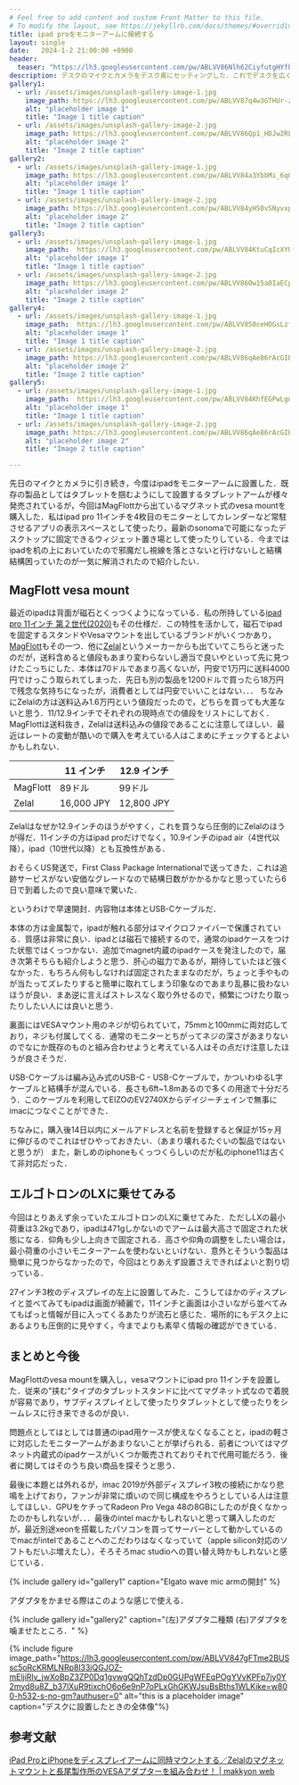```yaml
---
# Feel free to add content and custom Front Matter to this file.
# To modify the layout, see https://jekyllrb.com/docs/themes/#overriding-theme-defaults
title: ipad proをモニターアームに接続する
layout: single
date:   2024-1-2 21:00:00 +0900
header:
  teaser: "https://lh3.googleusercontent.com/pw/ABLVV86Nlh62CiyfutgHYfbOlGmO9bmAgnhaQVlE67vvMO1XFp5dC5xhdmx3hXWqeVx1Nx9hlZCfvUv5ys03VdTIrCs1NMfKMRya7_lNkdiHjG-IrpYvwxJvvXHsk0_nkdxPiOceNgfJOQORmstfGkcqA6t8=w800-h532-s-no-gm?authuser=0"
description: デスクのマイクとカメラをデスク奥にセッティングした．これでデスクを広く使うことができる．
gallery1:
  - url: /assets/images/unsplash-gallery-image-1.jpg
    image_path: https://lh3.googleusercontent.com/pw/ABLVV87q4w3GTHUr-zaa6XP-hWmkreVlJGu6rkZ9MdoTy7iws0d8V4w-ur2FXs_GNCB-kb6F9As65y8natdd8l2tzvQaZWB_z8ZL_ft8reknefFeckWouc2sEEDNGaCql84c1PkqKz3tJlXXfld2GWwEYuls=w800-h532-s-no-gm?authuser=0
    alt: "placeholder image 1"
    title: "Image 1 title caption"
  - url: /assets/images/unsplash-gallery-image-2.jpg
    image_path: https://lh3.googleusercontent.com/pw/ABLVV86Qp1_HDJw2RLXA9OS5j21laegIUfFLczBscPCnisbfY7uXuC-h0Rw-IwivFEXU0EyFp3oyWnvQN_bRlXIbUh51jJvtBc3yLsS24zb1zdB4wnVmFSvhLp3fENte10DPwGqfsRCT5QESmsFUjXQ-CD2j=w800-h532-s-no-gm?authuser=0
    alt: "placeholder image 2"
    title: "Image 2 title caption"
gallery2:
  - url: /assets/images/unsplash-gallery-image-1.jpg
    image_path: https://lh3.googleusercontent.com/pw/ABLVV84a3YbbMi_6qOisI7rBz3g4tvbujJMcvpVpmJNsI9aj5SegxnbibDb_aIYKWuQ9bTCbqFvFVy5X1uWT0NdGDxkWzOAkddnhvfuS8i2iW7seo-kSCzf0Y29O9z7ddhBm1WrcPmltySDHGoVu4mtR8LDP=w800-h532-s-no-gm?authuser=0
    alt: "placeholder image 1"
    title: "Image 1 title caption"
  - url: /assets/images/unsplash-gallery-image-2.jpg
    image_path: https://lh3.googleusercontent.com/pw/ABLVV84yHS0vSNyvxp5Fnn6nJEMMnkatCor0Y3k1eX8M02gw7ZmDn4m3KsY-5ykym7wBCJWNGPcZi5ZStq52EweSobb7FmhQjiPRW0WDSW4gG_JoU1HUy90SriKtk0n9WDOZAzDhTN1fbaGXfbvfWcLZHyZv=w800-h532-s-no-gm?authuser=0
    alt: "placeholder image 2"
    title: "Image 2 title caption"
gallery3:
  - url: /assets/images/unsplash-gallery-image-1.jpg
    image_path:  https://lh3.googleusercontent.com/pw/ABLVV84KtuCqIcXYUeMKYgp4Rp4drtYoMfNVKu4GBbQUfTO6DaucoHrVP3hF4UJOSU0P_ZWx04uMA879OvwBJvJOqlWCkKS7AIJdUbhqLa-Y6DV1cGA19Kf3ML5E5OWm50dMAP6ixCa7IVmUDz5kHxwQdPfZ=w800-h532-s-no-gm?authuser=0
    alt: "placeholder image 1"
    title: "Image 1 title caption"
  - url: /assets/images/unsplash-gallery-image-2.jpg
    image_path: https://lh3.googleusercontent.com/pw/ABLVV86Ow15a0IaECpkdQDu90-V-rll7X0FhFhc0pcZalpnI54h_YaJJCle-Dp_O9mMNamfBiFoDcu3-pzEbQUsKuGetwfp2ZAAOkjGDzje6hcblQIYCZG95VcFi1gHAQQn8fyFRDjLGUzcOgpnyK8YMu9pH=w800-h532-s-no-gm?authuser=0
    alt: "placeholder image 2"
    title: "Image 2 title caption"
gallery4:
  - url: /assets/images/unsplash-gallery-image-1.jpg
    image_path:  https://lh3.googleusercontent.com/pw/ABLVV850ceHOGsLzfrl9L4C718ts_ee06Fsud37VX9FQBx6UxI-rMBpvEKCIWNBgQ5GPtKvILiARXcaZlGr909tAy04375DwqPJAPvn4zMojNdTC5wR2o7KwzAqZQBidgey2ZP3NsxTY3OkkdwHpwocgd-FX=w800-h532-s-no-gm?authuser=0
    alt: "placeholder image 1"
    title: "Image 1 title caption"
  - url: /assets/images/unsplash-gallery-image-2.jpg
    image_path: https://lh3.googleusercontent.com/pw/ABLVV86qAe86rAcGIBtCZbrGGS7cOKRzfZT-2zW0ffgZUQj42UgUyCU0TIo25bdN4IidWYufN02x14sB3KA5cBLirSxw7xmLLnxrRtBVeFmZe-vP-i1QZU8BgSbpSCGzK3kVY475PaHBB3TjAHtp5RwdsaZn=w800-h532-s-no-gm?authuser=0
    alt: "placeholder image 2"
    title: "Image 2 title caption"
gallery5:
  - url: /assets/images/unsplash-gallery-image-1.jpg
    image_path:  https://lh3.googleusercontent.com/pw/ABLVV84KhfEGPwLgnR9CuqGcNkrPwrJ6rCfubJDBr573oNHUMRX8Pew3cLCmG20UFcfhFbjLmoX9gepdWwwbrgZcruzWsga1KLZfCTx25Q6EiNj0-OYNvHuFja5t_dZZwZP3_cit7VsOMLpjVWVVwFKkRVXa=w800-h532-s-no-gm?authuser=0
    alt: "placeholder image 1"
    title: "Image 1 title caption"
  - url: /assets/images/unsplash-gallery-image-2.jpg
    image_path: https://lh3.googleusercontent.com/pw/ABLVV86qAe86rAcGIBtCZbrGGS7cOKRzfZT-2zW0ffgZUQj42UgUyCU0TIo25bdN4IidWYufN02x14sB3KA5cBLirSxw7xmLLnxrRtBVeFmZe-vP-i1QZU8BgSbpSCGzK3kVY475PaHBB3TjAHtp5RwdsaZn=w800-h532-s-no-gm?authuser=0
    alt: "placeholder image 2"
    title: "Image 2 title caption"

---
```


先日のマイクとカメラに引き続き，今度はipadをモニターアームに設置した．既存の製品としてはタブレットを掴むようにして設置するタブレットアームが様々発売されているが，今回はMagFlottから出ているマグネット式のvesa mountを購入した．私はipad pro 11インチを4枚目のモニターとしてカレンダーなど常駐させるアプリの表示スペースとして使ったり，最新のsonomaで可能になったデスクトップに固定できるウィジェット置き場として使ったりしている．今まではipadを机の上においていたので邪魔だし視線を落とさないと行けないしと結構結構困っていたのが一気に解消されたので紹介したい．


## MagFlott vesa mount

最近のipadは背面が磁石とくっつくようになっている．私の所持している[ipad pro 11インチ 第２世代(2020)](https://support.apple.com/kb/SP814?locale=ja_JP)もその仕様だ．この特性を活かして，磁石でipadを固定するスタンドやVesaマウントを出しているブランドがいくつかあり，[MagFlott](https://www.charjenpro.com/pages/magflott)もその一つ．他に[Zelal](https://zelal.pro/en-jp)というメーカーからも出ていてこちらと迷ったのだが，送料含めると値段もあまり変わらないし適当で良いやといって先に見つけたこっちにした．本体は70ドルであまり高くないが，円安で1万円に送料4000円でけっこう取られてしまった．先日も別の製品を1200ドルで買ったら18万円で残念な気持ちになったが，消費者としては円安でいいことはない．．． ちなみにZelalの方は送料込み1.6万円という値段だったので，どちらを買っても大差ないと思う．11/12.9インチでそれぞれの現時点での値段をリストにしておく．MagFlottは送料抜き，Zelalは送料込みの値段であることに注意してほしい．最近はレートの変動が酷いので購入を考えている人はこまめにチェックするとよいかもしれない．

|   | 11 インチ | 12.9 インチ |
|---| ---| ---|
| MagFlott | 89ドル     | 99ドル | 
| Zelal    | 16,000 JPY | 12,800 JPY | 

Zelalはなぜか12.9インチのほうがやすく，これを買うなら圧倒的にZelalのほうが得だ．11インチの方はipad proだけでなく，10.9インチのipad air（4世代以降），ipad（10世代以降）とも互換性がある．

おそらくUS発送で，First Class Package Internationalで送ってきた．これは追跡サービスがない安価なグレードなので結構日数がかかるかなと思っていたら6日で到着したので良い意味で驚いた．

というわけで早速開封．内容物は本体とUSB-Cケーブルだ．


本体の方は金属製で，ipadが触れる部分はマイクロファイバーで保護されている．質感は非常に良い．ipadとは磁石で接続するので，通常のipadケースをつけた状態ではくっつかない．追加でmagnet内蔵のipadケースを発注したので，届き次第そちらも紹介しようと思う．肝心の磁力であるが，期待していたほど強くなかった．もちろん何もしなければ固定されたままなのだが，ちょっと手やものが当たってズレたりすると簡単に取れてしまう印象なのであまり乱暴に扱わないほうが良い．まあ逆に言えばストレスなく取り外せるので，頻繁につけたり取ったりしたい人には良いと思う．




裏面にはVESAマウント用のネジが切られていて，75mmと100mmに両対応しており，ネジも付属してくる．通常のモニターとちがってネジの深さがあまりないのでなにか既存のものと組み合わせようと考えている人はその点だけ注意したほうが良さそうだ．


USB-Cケーブルは編み込み式のUSB-C - USB-Cケーブルで，かついわゆるL字ケーブルと結構手が混んでいる．長さも6ft~1.8mあるので多くの用途で十分だろう．このケーブルを利用してEIZOのEV2740Xからデイジーチェインで無事にimacにつなぐことができた．



ちなみに，購入後14日以内にメールアドレスと名前を登録すると保証が15ヶ月に伸びるのでこれはぜひやっておきたい．（あまり壊れるたぐいの製品ではないと思うが） また，新しめのiphoneもくっつくらしいのだが私のiphone11は古くて非対応だった．



## エルゴトロンのLXに乗せてみる

今回はとりあえず余っていたエルゴトロンのLXに乗せてみた．ただしLXの最小荷重は3.2kgであり，ipadは471gしかないのでアームは最大高さで固定された状態になる．仰角も少し上向きで固定される．高さや仰角の調整をしたい場合は，最小荷重の小さいモニターアームを使わないといけない．意外とそういう製品は簡単に見つからなかったので，今回はとりあえず設置さえできればよいと割り切っている．



27インチ3枚のディスプレイの左上に設置してみた．こうしてほかのディスプレイと並べてみてもipadは画面が綺麗で，11インチと画面は小さいながら並べてみてもぱっと情報が目に入ってくるあたりが流石と感じた．場所的にもデスク上にあるよりも圧倒的に見やすく，今までよりも素早く情報の確認ができている．



## まとめと今後

MagFlottのvesa mountを購入し，vesaマウントにipad pro 11インチを設置した．従来の"挟む"タイプのタブレットスタンドに比べてマグネット式なので着脱が容易であり，サブディスプレイとして使ったりタブレットとして使ったりをシームレスに行き来できるのが良い．

問題点としてはとしては普通のipad用ケースが使えなくなることと，ipadの軽さに対応したモニターアームがあまりないことが挙げられる．前者についてはマグネット内蔵式のipadケースがいくつか販売されておりそれで代用可能だろう．後者に関してはそのうち良い商品を探そうと思う．

最後に本題とは外れるが，imac 2019が外部ディスプレイ3枚の接続にかなり悲鳴を上げており，ファンが非常に煩いので同じ構成をやろうとしている人は注意してほしい．GPUをケチってRadeon Pro Vega 48の8GBにしたのが良くなかったのかもしれないが．．．最後のintel macかもしれないと思って購入したのだが，最近別途xeonを搭載したパソコンを買ってサーバーとして動かしているのでmacがintelであることへのこだわりはなくなっていて（apple silicon対応のソフトもだいぶ増えたし），そろそろmac studioへの買い替え時かもしれないと感じている． 


{% include gallery id="gallery1" caption="Elgato wave mic armの開封" %}

アダプタをかませる際はこのような感じで使える．

{% include gallery id="gallery2" caption="(左)アダプタ二種類 (右)アダプタを噛ませたところ．" %}


{% include figure image_path="https://lh3.googleusercontent.com/pw/ABLVV847gFTme2BUSsc5oRcKRMLNRp8l33jQGJOZ-mEljiRlv_jwXoBpZ3ZP0Dq1gvwgQQhTzdDp0GUPgWFEqPOgYVvKPFp7jy0Y2myd8u8Z_b37lXuR9tixchO6o6e9nP7oPLxGhGKWJsuBsBths1WLKike=w800-h532-s-no-gm?authuser=0" alt="this is a placeholder image" caption="デスクに設置したときの全体像"%}


## 参考文献

[iPad ProとiPhoneをディスプレイアームに同時マウントする／Zelalのマグネットマウントと長尾製作所のVESAアダプターを組み合わせ！ | makkyon web](https://www.makkyon.com/2023/03/21/zelal-magnetic-vesa-dock-for-ipad-pro/)